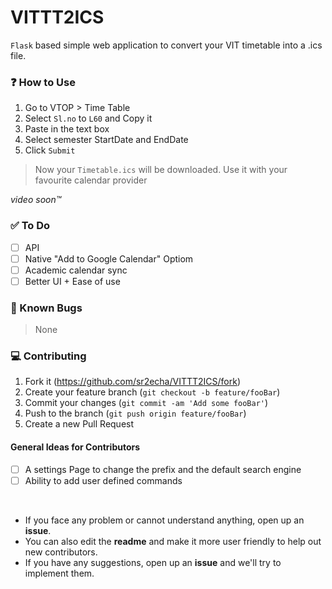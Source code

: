 # __VITTT2ICS__
`Flask` based simple web application to convert your VIT timetable into a .ics file.

### ❓ How to Use

1. Go to VTOP > Time Table
2. Select `Sl.no` to `L60` and Copy it
3. Paste in the text box 
4. Select semester StartDate and EndDate
5. Click `Submit`

> Now your `Timetable.ics` will be downloaded. Use it with your favourite calendar provider 

_video soon:tm:_

### ✅ To Do

- [ ] API
- [ ] Native "Add to Google Calendar" Optiom
- [ ] Academic calendar sync
- [ ] Better UI + Ease of use

### 🐞 Known Bugs
> None

### 💻 Contributing

1. Fork it (<https://github.com/sr2echa/VITTT2ICS/fork>)
2. Create your feature branch (`git checkout -b feature/fooBar`)
3. Commit your changes (`git commit -am 'Add some fooBar'`)
4. Push to the branch (`git push origin feature/fooBar`)
5. Create a new Pull Request

#### General Ideas for Contributors

- [ ] A settings Page to change the prefix and the default search engine
- [ ] Ability to add user defined commands

<br>

- If you face any problem or cannot understand anything, open up an **issue**.
- You can also edit the **readme** and make it more user friendly to help out new contributors.
- If you have any suggestions, open up an **issue** and we'll try to implement them.
